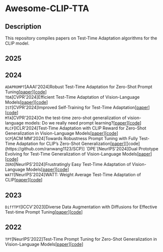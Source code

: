 # Awesome-CLIP-TTA
## Description
This repository compiles papers on Test-Time Adaptation algorithms for the CLIP model.
## 2025
## 2024
`ADAPROMPT`[AAAI'2024]Robust Test-Time Adaptation for Zero-Shot Prompt Tuning[[paper](https://ojs.aaai.org/index.php/AAAI/article/view/29611)][[code](https://github.com/zhangdingchu/Adaprompt)]  
`TDA`[CVPR'2024]Efficient Test-Time Adaptation of Vision-Language Models[[paper](https://openaccess.thecvf.com/content/CVPR2024/papers/Karmanov_Efficient_Test-Time_Adaptation_of_Vision-Language_Models_CVPR_2024_paper.pdf)][[code](https://github.com/kdiAAA/TDA)]  
`IST`[CVPR'2024]Improved Self-Training for Test-Time Adaptation[[paper](https://openaccess.thecvf.com/content/CVPR2024/papers/Ma_Improved_Self-Training_for_Test-Time_Adaptation_CVPR_2024_paper.pdf)][[code](https://github.com/JingInAI/IST4TTA)]  
`MTA`[CVPR'2024]On the test-time zero-shot generalization of vision-language models: Do we really need prompt learning?[[paper](https://openaccess.thecvf.com/content/CVPR2024/papers/Zanella_On_the_Test-Time_Zero-Shot_Generalization_of_Vision-Language_Models_Do_We_CVPR_2024_paper.pdf)][[code](https://github.com/MaxZanella/MTA)]  
`RLCF`[ICLR'2024]Test-Time Adaptation with CLIP Reward for Zero-Shot Generalization in Vision-Language Models[[paper](https://proceedings.iclr.cc/paper_files/paper/2024/file/0faa4bc5f522076947a030273629d4fe-Paper-Conference.pdf)][[code](https://github.com/mzhaoshuai/RLCF)]  
`SCP`[ACM MM'2024]Towards Robustness Prompt Tuning with Fully Test-Time Adaptation for CLIP’s Zero-Shot Generalization[[paper]([https://openreview.net/pdf?id=BVFAVis7ui](https://dl.acm.org/doi/pdf/10.1145/3664647.3681213))][[code](https://github.com/ranwang1123/SCP)]  
`DPE`[NeurIPS'2024]Dual Prototype Evolving for Test-Time Generalization of Vision-Language Models[[paper](https://proceedings.neurips.cc/paper_files/paper/2024/file/38b787fc530d0b31825827e2cc306656-Paper-Conference.pdf)][[code](https://github.com/zhangce01/dpe-clip)]  
`ZERO`[NeurIPS'2024]Frustratingly Easy Test-Time Adaptation of Vision-Language Models[[paper](https://proceedings.neurips.cc/paper_files/paper/2024/file/e92cb6f981a2cacb2a710ecaa0d7b141-Paper-Conference.pdf)][[code](https://github.com/FarinaMatteo/zero)]  
`WATT`[NeurIPS'2024]WATT: Weight Average Test-Time Adaptation of CLIP[[paper](https://proceedings.neurips.cc/paper_files/paper/2024/file/55d16334943f8728073e17139e5baa3d-Paper-Conference.pdf)][[code](https://github.com/Mehrdad-Noori/WATT)]  
## 2023
`DiffTPT`[ICCV'2023]Diverse Data Augmentation with Diffusions for Effective Test-time Prompt Tuning[[paper](https://openaccess.thecvf.com/content/ICCV2023/papers/Feng_Diverse_Data_Augmentation_with_Diffusions_for_Effective_Test-time_Prompt_Tuning_ICCV_2023_paper.pdf)][[code](https://github.com/chunmeifeng/DiffTPT)]
## 2022
`TPT`[NeurIPS'2022]Test-Time Prompt Tuning for Zero-Shot Generalization in Vision-Language Models[[paper](https://openreview.net/pdf?id=e8PVEkSa4Fq)][[code](https://github.com/azshue/TPT)]

